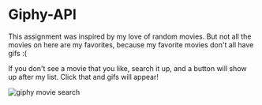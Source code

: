 # Giphy-API

This assignment was inspired by my love of random movies. But not all the movies on here are my favorites, because my favorite movies don't all have gifs :(

If you don't see a movie that you like, search it up, and a button will show up after my list. Click that and gifs will appear!

![giphy movie search](https://i.imgur.com/6j1DrE7.png)
